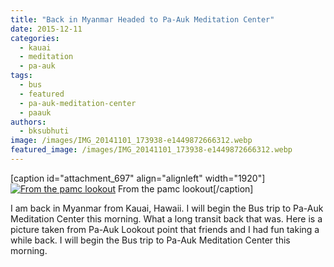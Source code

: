```yaml
---
title: "Back in Myanmar Headed to Pa-Auk Meditation Center"
date: 2015-12-11
categories: 
  - kauai
  - meditation
  - pa-auk
tags: 
  - bus
  - featured
  - pa-auk-meditation-center
  - paauk
authors: 
  - bksubhuti
image: /images/IMG_20141101_173938-e1449872666312.webp
featured_image: /images/IMG_20141101_173938-e1449872666312.webp
---
```


\[caption id="attachment\_697" align="alignleft" width="1920"\][![From the pamc lookout](/images/IMG_20141101_173938-e1449872666312.webp)](/images/2015/12/IMG_20141101_173938-e1449872666312.webp) From the pamc lookout\[/caption\]

I am back in Myanmar from Kauai, Hawaii. I will begin the Bus trip to Pa-Auk Meditation Center this morning. What a long transit back that was. Here is a picture taken from Pa-Auk Lookout point that friends and I had fun taking a while back. I will begin the Bus trip to Pa-Auk Meditation Center this morning.